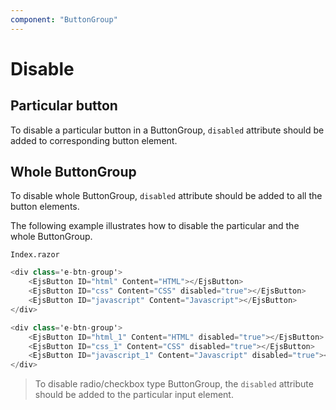 ```yaml
---
component: "ButtonGroup"
---
```


# Disable

## Particular button

To disable a particular button in a ButtonGroup, `disabled` attribute should be added to corresponding button element.

## Whole ButtonGroup

To disable whole ButtonGroup, `disabled` attribute should be added to all the button elements.

The following example illustrates how to disable the particular and the whole ButtonGroup.

`Index.razor`

```csharp
<div class='e-btn-group'>
    <EjsButton ID="html" Content="HTML"></EjsButton>
    <EjsButton ID="css" Content="CSS" disabled="true"></EjsButton>
    <EjsButton ID="javascript" Content="Javascript"></EjsButton>
</div>

<div class='e-btn-group'>
    <EjsButton ID="html_1" Content="HTML" disabled="true"></EjsButton>
    <EjsButton ID="css_1" Content="CSS" disabled="true"></EjsButton>
    <EjsButton ID="javascript_1" Content="Javascript" disabled="true"></EjsButton>
</div>

  ```

> To disable radio/checkbox type ButtonGroup, the `disabled` attribute should be added to the particular input element.
